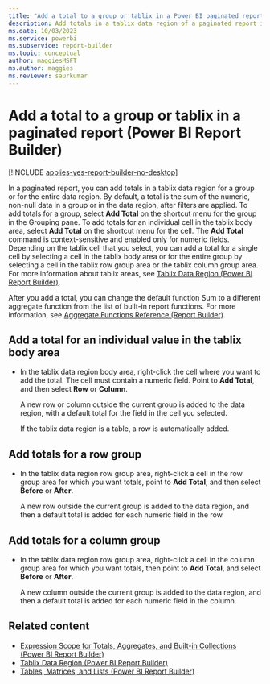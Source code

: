 ```yaml
---
title: "Add a total to a group or tablix in a Power BI paginated report | Microsoft Docs"
description: Add totals in a tablix data region of a paginated report in Report Builder for a group or for the entire data region. 
ms.date: 10/03/2023
ms.service: powerbi
ms.subservice: report-builder
ms.topic: conceptual
author: maggiesMSFT
ms.author: maggies
ms.reviewer: saurkumar
---
```

# Add a total to a group or tablix in a paginated report (Power BI Report Builder)

[!INCLUDE [applies-yes-report-builder-no-desktop](../../includes/applies-yes-report-builder-no-desktop.md)]

 In a paginated report, you can add totals in a tablix data region for a group or for the entire data region. By default, a total is the sum of the numeric, non-null data in a group or in the data region, after filters are applied. To add totals for a group, select **Add Total** on the shortcut menu for the group in the Grouping pane. To add totals for an individual cell in the tablix body area, select **Add Total** on the shortcut menu for the cell. The **Add Total** command is context-sensitive and enabled only for numeric fields. Depending on the tablix cell that you select, you can add a total for a single cell by selecting a cell in the tablix body area or for the entire group by selecting a cell in the tablix row group area or the tablix column group area. For more information about tablix areas, see [Tablix Data Region &#40;Power BI Report Builder&#41;](../../paginated-reports/report-design/render-data-regions-report-builder-service.md).  
  
 After you add a total, you can change the default function Sum to a different aggregate function from the list of built-in report functions. For more information, see [Aggregate Functions Reference (Report Builder&#41;](/sql/reporting-services/report-design/report-builder-functions-aggregate-functions-reference). 
  
## Add a total for an individual value in the tablix body area  
  
-   In the tablix data region body area, right-click the cell where you want to add the total. The cell must contain a numeric field. Point to **Add Total**, and then select **Row** or **Column**.  
  
     A new row or column outside the current group is added to the data region, with a default total for the field in the cell you selected.  
  
     If the tablix data region is a table, a row is automatically added.  
  
## Add totals for a row group  
  
-   In the tablix data region row group area, right-click a cell in the row group area for which you want totals, point to **Add Total**, and then select **Before** or **After**.  
  
     A new row outside the current group is added to the data region, and then a default total is added for each numeric field in the row.  
  
## Add totals for a column group  
  
-   In the tablix data region row group area, right-click a cell in the column group area for which you want totals, then point to **Add Total**, and select **Before** or **After**.  
  
     A new column outside the current group is added to the data region, and then a default total is added for each numeric field in the column.  
  
## Related content

- [Expression Scope for Totals, Aggregates, and Built-in Collections &#40;Power BI Report Builder&#41;](../../paginated-reports/expressions/expression-scope-for-totals-aggregates-and-built-in-collections.md)   
- [Tablix Data Region &#40;Power BI Report Builder&#41;](../../paginated-reports/report-design/render-data-regions-report-builder-service.md)   
- [Tables, Matrices, and Lists &#40;Power BI Report Builder&#41;](../../paginated-reports/report-builder-tables-matrices-lists.md)  
  
  
